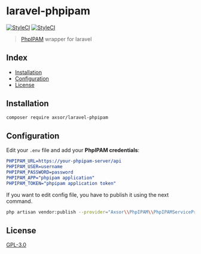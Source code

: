 # laravel-phpipam
[![StyleCI](https://travis-ci.org/sorribes22/laravel-phpipam.svg?branch=master)](https://travis-ci.org/sorribes22/laravel-phpipam)
[![StyleCI](https://github.styleci.io/repos/200661780/shield?branch=master)](https://github.styleci.io/repos/200661780)


> [PhpIPAM](https://phpipam.net/) wrapper for laravel


## Index
* [Installation](#installation)
* [Configuration](#configuration)
* [License](#license)

## Installation

```bash
composer require axsor/laravel-phpipam
```

## Configuration

Edit your `.env` file and add your **PhpIPAM credentials**:
```cmake
PHPIPAM_URL=https://your-phpipam-server/api
PHPIPAM_USER=username
PHPIPAM_PASSWORD=password
PHPIPAM_APP="phpipam application"
PHPIPAM_TOKEN="phpipam application token"
```

If you want to edit config file, you have to publish it using the next command.
```bash
php artisan vendor:publish --provider="Axsor\\PhpIPAM\\PhpIPAMServiceProvider" --tag="config"
```

## License
[GPL-3.0](./LICENSE)
